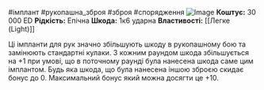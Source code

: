 #імплант #рукопашна_зброя #зброя #спорядження
<img src="https://static.wikia.nocookie.net/cyberpunk/images/9/9e/Cw_arms_strongarms.png/revision/latest?cb=20210605080249)" alt="Image"/>
**Коштує:** 30 000 ED
**Рідкість:** Епічна
**Шкода:** 1к6 ударна
**Властивості:** [[Легке (Light)]]

Ці імпланти для рук значно збільшують шкоду в рукопашному бою та замінюють стандартні  кулаки. З кожним раундом шкода збільшується на +1 при умові, що в поточному раунді була нанесена шкода саме цим імплантом. Будь яка шкода, що була нанесена іншою зброєю скидає бонус до 0. Максимальний бонус який можна досягти це +10.